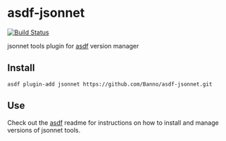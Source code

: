 # asdf-jsonnet

[![Build Status](https://travis-ci.org/Banno/asdf-jsonnet.svg?branch=master)](https://travis-ci.org/Banno/asdf-jsonnet)

jsonnet tools plugin for [asdf](https://github.com/asdf-vm/asdf) version manager

## Install

```
asdf plugin-add jsonnet https://github.com/Banno/asdf-jsonnet.git
```

## Use

Check out the [asdf](https://github.com/asdf-vm/asdf) readme for instructions on how to install and manage versions of jsonnet tools.
